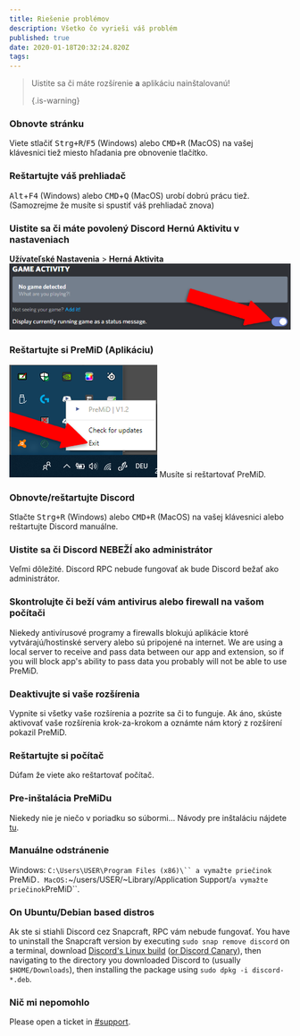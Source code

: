 ```yaml
---
title: Riešenie problémov
description: Všetko čo vyrieši váš problém
published: true
date: 2020-01-18T20:32:24.820Z
tags:
---
```


> Uistite sa či máte rozšírenie **a** aplikáciu nainštalovanú! 
> 
> {.is-warning}

### Obnovte stránku
Viete stlačiť <kbd>Strg+R</kbd>/<kbd>F5</kbd> (Windows) alebo <kbd>CMD+R</kbd> (MacOS) na vašej klávesnici tiež miesto hľadania pre obnovenie tlačítko.

### Reštartujte váš prehliadač
<kbd>Alt</kbd>+<kbd>F4</kbd> (Windows) alebo <kbd>CMD</kbd>+<kbd>Q</kbd> (MacOS) urobí dobrú prácu tiež. (Samozrejme že musíte si spustiť váš prehliadač znova)

### Uistite sa či máte povolený Discord Hernú Aktivitu v nastaveniach
**Užívateľské Nastavenia** > **Herná Aktivita** ![gameactivity_edited.png](/gameactivity_edited.png)

### Reštartujte si PreMiD (Aplikáciu)
![quit.png](/quit.png) Musíte si reštartovať PreMiD.

### Obnovte/reštartujte Discord
Stlačte <kbd>Strg+R</kbd> (Windows) alebo <kbd>CMD+R</kbd> (MacOS) na vašej klávesnici alebo reštartujte Discord manuálne.

### Uistite sa či Discord NEBEŽÍ ako administrátor
Veľmi dôležité. Discord RPC nebude fungovať ak bude Discord bežať ako administrátor.

### Skontrolujte či beží vám antivirus alebo firewall na vašom počítači
Niekedy antivírusové programy a firewalls blokujú aplikácie ktoré vytvárajú/hostinské servery alebo sú pripojené na internet. We are using a local server to receive and pass data between our app and extension, so if you will block app's ability to pass data you probably will not be able to use PreMiD.

### Deaktivujte si vaše rozšírenia
Vypnite si všetky vaše rozšírenia a pozrite sa či to funguje. Ak áno, skúste aktivovať vaše rozšírenia krok-za-krokom a oznámte nám ktorý z rozšírení pokazil PreMiD.

### Reštartujte si počítač
Dúfam že viete ako reštartovať počítač.

### Pre-inštalácia PreMiDu
Niekedy nie je niečo v poriadku so súbormi... Návody pre inštaláciu nájdete [tu](/install).

### Manuálne odstránenie
Windows:    `C:\Users\USER\Program Files (x86)\`` a vymažte priečinok `PreMiD`.
MacOS:`~/users/USER/~Library/Application Support/` a vymažte priečinok `PreMiD``.

### On Ubuntu/Debian based distros
Ak ste si stiahli Discord cez Snapcraft, RPC vám nebude fungovať. You have to uninstall the Snapcraft version by executing `sudo snap remove discord` on a terminal, download [Discord's Linux build](https://discordapp.com/api/download?platform=linux) ([or Discord Canary](https://discordapp.com/api/canary/download?platform=linux)), then navigating to the directory you downloaded Discord to (usually `$HOME/Downloads`), then installing the package using `sudo dpkg -i discord-*.deb`.

### Nič mi nepomohlo
Please open a ticket in [#support](https://discord.gg/PreMiD).